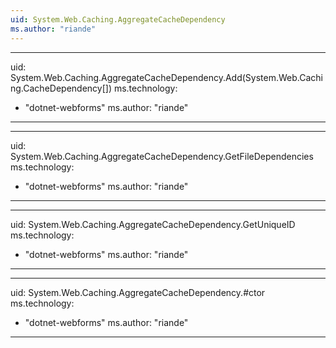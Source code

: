 ```yaml
---
uid: System.Web.Caching.AggregateCacheDependency
ms.author: "riande"
---
```


---
uid: System.Web.Caching.AggregateCacheDependency.Add(System.Web.Caching.CacheDependency[])
ms.technology: 
  - "dotnet-webforms"
ms.author: "riande"
---

---
uid: System.Web.Caching.AggregateCacheDependency.GetFileDependencies
ms.technology: 
  - "dotnet-webforms"
ms.author: "riande"
---

---
uid: System.Web.Caching.AggregateCacheDependency.GetUniqueID
ms.technology: 
  - "dotnet-webforms"
ms.author: "riande"
---

---
uid: System.Web.Caching.AggregateCacheDependency.#ctor
ms.technology: 
  - "dotnet-webforms"
ms.author: "riande"
---
